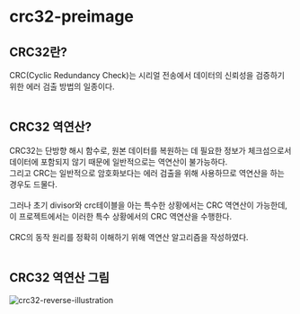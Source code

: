 # crc32-preimage
## CRC32란?
CRC(Cyclic Redundancy Check)는 시리얼 전송에서 데이터의 신뢰성을 검증하기 위한 에러 검출 방법의 일종이다.<br><br>

## CRC32 역연산?
CRC32는 단방향 해시 함수로, 원본 데이터를 복원하는 데 필요한 정보가 체크섬으로서 데이터에 포함되지 않기 때문에 일반적으로는 역연산이 불가능하다.<br>
그리고 CRC는 일반적으로 암호화보다는 에러 검출을 위해 사용하므로 역연산을 하는 경우도 드물다.<br>
<br>
그러나 초기 divisor와 crc테이블을 아는 특수한 상황에서는 CRC 역연산이 가능한데,<br>
이 프로젝트에서는 이러한 특수 상황에서의 CRC 역연산을 수행한다. <br>
<br>
CRC의 동작 원리를 정확히 이해하기 위해 역연산 알고리즘을 작성하였다.<br><br>


## CRC32 역연산 그림
![crc32-reverse-illustration](https://github.com/yonding/crc32-preimage/assets/70754463/7654cafb-7763-4594-8816-b3e2681b6f54)
